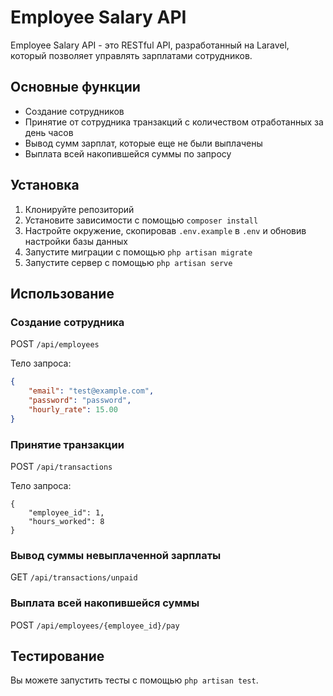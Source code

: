 # Employee Salary API

Employee Salary API - это RESTful API, разработанный на Laravel, который позволяет управлять зарплатами сотрудников.

## Основные функции

- Создание сотрудников
- Принятие от сотрудника транзакций с количеством отработанных за день часов
- Вывод сумм зарплат, которые еще не были выплачены
- Выплата всей накопившейся суммы по запросу

## Установка

1. Клонируйте репозиторий
2. Установите зависимости с помощью `composer install`
3. Настройте окружение, скопировав `.env.example` в `.env` и обновив настройки базы данных
4. Запустите миграции с помощью `php artisan migrate`
5. Запустите сервер с помощью `php artisan serve`

## Использование

### Создание сотрудника

POST `/api/employees`

Тело запроса:

```json
{
    "email": "test@example.com",
    "password": "password",
    "hourly_rate": 15.00
}
```

### Принятие транзакции

POST `/api/transactions`

Тело запроса:
```
{
    "employee_id": 1,
    "hours_worked": 8
}
```
### Вывод суммы невыплаченной зарплаты

GET `/api/transactions/unpaid`

### Выплата всей накопившейся суммы

POST `/api/employees/{employee_id}/pay`

## Тестирование

Вы можете запустить тесты с помощью `php artisan test`.
